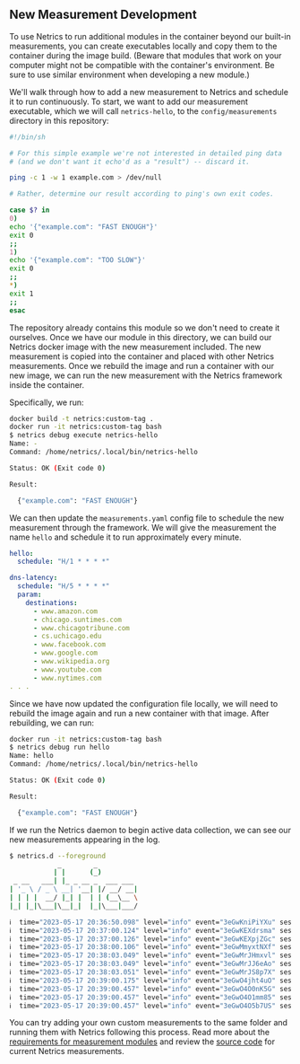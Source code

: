 ## New Measurement Development

To use Netrics to run additional modules in the container beyond our built-in measurements, you can create executables locally and copy them to the container during the image build. (Beware that modules that work on your computer might not be compatible with the container's environment. Be sure to use similar environment when developing a new module.)

We'll walk through how to add a new measurement to Netrics and schedule it to run continuously. To start, we want to add our measurement executable, which we will call `netrics-hello`, to the `config/measurements` directory in this repository:

```bash
#!/bin/sh

# For this simple example we're not interested in detailed ping data
# (and we don't want it echo'd as a "result") -- discard it.

ping -c 1 -w 1 example.com > /dev/null

# Rather, determine our result according to ping's own exit codes.

case $? in
0)
echo '{"example.com": "FAST ENOUGH"}'
exit 0
;;
1)
echo '{"example.com": "TOO SLOW"}'
exit 0
;;
*)
exit 1
;;
esac
```
The repository already contains this module so we don't need to create it ourselves. Once we have our module in this directory, we can build our Netrics docker image with the new measurement included. The new measurement is copied into the container and placed with other Netrics measurements. Once we rebuild the image and run a container with our new image, we can run the new measurement with the Netrics framework inside the container.

Specifically, we run:
```bash
docker build -t netrics:custom-tag .
docker run -it netrics:custom-tag bash
$ netrics debug execute netrics-hello
Name: -
Command: /home/netrics/.local/bin/netrics-hello

Status: OK (Exit code 0)

Result:

  {"example.com": "FAST ENOUGH"}
```
We can then update the `measurements.yaml` config file to schedule the new measurement through the framework. We will give the measurement the name `hello` and schedule it to run approximately every minute.
```yaml
hello:
  schedule: "H/1 * * * *"

dns-latency:
  schedule: "H/5 * * * *"
  param:
    destinations:
      - www.amazon.com
      - chicago.suntimes.com
      - www.chicagotribune.com
      - cs.uchicago.edu
      - www.facebook.com
      - www.google.com
      - www.wikipedia.org
      - www.youtube.com
      - www.nytimes.com
. . .
```
Since we have now updated the configuration file locally, we will need to rebuild the image again and run a new container with that image. After rebuilding, we can run:
```bash
docker run -it netrics:custom-tag bash
$ netrics debug run hello
Name: hello
Command: /home/netrics/.local/bin/netrics-hello

Status: OK (Exit code 0)

Result:

  {"example.com": "FAST ENOUGH"}
```
If we run the Netrics daemon to begin active data collection, we can see our new measurements appearing in the log.
```bash
$ netrics.d --foreground
            _        _          
           | |      (_)         
 _ __   ___| |_ _ __ _  ___ ___ 
| '_ \ / _ \ __| '__| |/ __/ __|
| | | |  __/ |_| |  | | (__\__ \
|_| |_|\___|\__|_|  |_|\___|___/

ℹ️  time="2023-05-17 20:36:50.098" level="info" event="3eGwKniPiYXu" session="3eGwKniPm3IV" execution_count=0 scheduled_next=2023-05-17T20:37:00
ℹ️  time="2023-05-17 20:37:00.124" level="info" event="3eGwKEXdrsma" session="3eGwKEXdF2zV" task="hello" status="OK" exitcode=0
ℹ️  time="2023-05-17 20:37:00.126" level="info" event="3eGwKEXpjZGc" session="3eGwKEXdF2zV" execution_count=1 scheduled_next=2023-05-17T20:38:00
ℹ️  time="2023-05-17 20:38:00.106" level="info" event="3eGwMmyxtNXf" session="3eGwMmyxJJpQ" task="hello" status="OK" exitcode=0
ℹ️  time="2023-05-17 20:38:03.049" level="info" event="3eGwMrJHmxvl" session="3eGwMmyxJJpQ" task="ping" dest-status={0=20}
ℹ️  time="2023-05-17 20:38:03.049" level="info" event="3eGwMrJJ6eAo" session="3eGwMmyxJJpQ" task="ping" status="OK" exitcode=0
ℹ️  time="2023-05-17 20:38:03.051" level="info" event="3eGwMrJS8p7X" session="3eGwMmyxJJpQ" execution_count=2 scheduled_next=2023-05-17T20:39:00
ℹ️  time="2023-05-17 20:39:00.175" level="info" event="3eGwO4jht4uO" session="3eGwO4jhKU7d" task="hello" status="OK" exitcode=0
ℹ️  time="2023-05-17 20:39:00.457" level="info" event="3eGwO4O0nK5G" session="3eGwO4jhKU7d" task="dns-latency" min_label={www.facebook.com=7.0} mean=21.9 stdev=14.6 max_label={cs.uchicago.edu=50.0}
ℹ️  time="2023-05-17 20:39:00.457" level="info" event="3eGwO4O1mm85" session="3eGwO4jhKU7d" task="dns-latency" status="OK" exitcode=0
ℹ️  time="2023-05-17 20:39:00.457" level="info" event="3eGwO4O5b7US" session="3eGwO4jhKU7d" execution_count=2 scheduled_next=2023-05-17T20:40:00
```

You can try adding your own custom measurements to the same folder and running them with Netrics following this process. Read more about the [requirements for measurement modules](https://github.com/internet-equity/netrics#development) and review the [source code](https://github.com/internet-equity/netrics/tree/main/src/netrics/measurement) for current Netrics measurements.